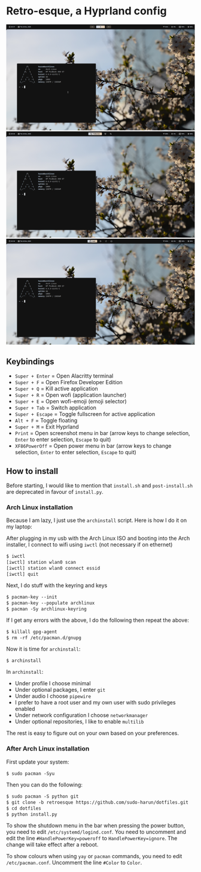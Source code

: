 # Retro-esque, a Hyprland config

<div align="center">
  <img src="./assets/hyprland1.png">
  <img src="./assets/hyprland2.png">
  <img src="./assets/hyprland3.png">
</div>

## Keybindings

- `Super + Enter` = Open Alacritty terminal
- `Super + F` = Open Firefox Developer Edition
- `Super + Q` = Kill active application
- `Super + R` = Open wofi (application launcher)
- `Super + E` = Open wofi-emoji (emoji selector)
- `Super + Tab` = Switch application
- `Super + Escape` = Toggle fullscreen for active application
- `Alt + F` = Toggle floating
- `Super + M` = Exit Hyprland
- `Print` = Open screenshot menu in bar (arrow keys to change selection, `Enter` to enter selection, `Escape` to quit)
- `XF86PowerOff` = Open power menu in bar (arrow keys to change selection, `Enter` to enter selection, `Escape` to quit)

## How to install

Before starting, I would like to mention that `install.sh` and `post-install.sh` are deprecated in favour of `install.py`.

### Arch Linux installation
Because I am lazy, I just use the `archinstall` script. Here is how I do it on my laptop:

After plugging in my usb with the Arch Linux ISO and booting into the Arch installer, I connect to wifi using `iwctl` (not necessary if on ethernet)
```
$ iwctl
[iwctl] station wlan0 scan
[iwctl] station wlan0 connect essid
[iwctl] quit
```

Next, I do stuff with the keyring and keys
```
$ pacman-key --init
$ pacman-key --populate archlinux
$ pacman -Sy archlinux-keyring
```

If I get any errors with the above, I do the following then repeat the above:
```
$ killall gpg-agent
$ rm -rf /etc/pacman.d/gnupg
```

Now it is time for `archinstall`:
```
$ archinstall
```

In `archinstall`:
- Under profile I choose minimal
- Under optional packages, I enter `git`
- Under audio I choose `pipewire`
- I prefer to have a root user and my own user with sudo privileges enabled
- Under network configuration I choose `networkmanager`
- Under optional repositories, I like to enable `multilib`

The rest is easy to figure out on your own based on your preferences.

### After Arch Linux installation

First update your system:
```
$ sudo pacman -Syu
```

Then you can do the following:
```
$ sudo pacman -S python git
$ git clone -b retroesque https://github.com/sudo-harun/dotfiles.git
$ cd dotfiles
$ python install.py
```

To show the shutdown menu in the bar when pressing the power button, you need to edit `/etc/systemd/logind.conf`. You need to uncomment and edit the line `#HandlePowerKey=poweroff` to `HandlePowerKey=ignore`. The change will take effect after a reboot.

To show colours when using `yay` or `pacman` commands, you need to edit `/etc/pacman.conf`. Uncomment the line `#Color` to `Color`.
